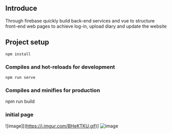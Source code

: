 ## Introduce
Through firebase quickly build back-end services and vue to structure front-end web pages to achieve log-in, upload diary and update the website


## Project setup

```
npm install
```

### Compiles and hot-reloads for development

```
npm run serve
```

### Compiles and minifies for production

npm run build

### initial page
![image][(https://i.imgur.com/BHeKTKU.gif)]
![image](https://github.com/Neura-Shadow/Vue/blob/main/mobile.gif)

